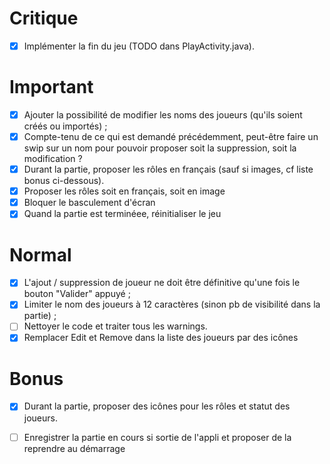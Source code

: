 # Critique
- [x] Implémenter la fin du jeu (TODO dans PlayActivity.java).

# Important
- [x] Ajouter la possibilité de modifier les noms des joueurs (qu'ils soient créés ou importés) ;
- [x] Compte-tenu de ce qui est demandé précédemment, peut-être faire un swip sur un nom pour pouvoir proposer soit la suppression, soit la modification ?
- [x] Durant la partie, proposer les rôles en français (sauf si images, cf liste bonus ci-dessous).
- [x] Proposer les rôles soit en français, soit en image
- [x] Bloquer le basculement d'écran
- [x] Quand la partie est terminéee, réinitialiser le jeu

# Normal
- [x] L'ajout / suppression de joueur ne doit être définitive qu'une fois le bouton "Valider" appuyé ;
- [x] Limiter le nom des joueurs à 12 caractères (sinon pb de visibilité dans la partie) ;
- [ ] Nettoyer le code et traiter tous les warnings.
- [x] Remplacer Edit et Remove dans la liste des joueurs par des icônes

# Bonus
- [x] Durant la partie, proposer des icônes pour les rôles et statut des joueurs.
- [ ] Enregistrer la partie en cours si sortie de l'appli et proposer de la reprendre au démarrage

